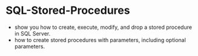 # SQL-Stored-Procedures

- show you how to create, execute, modify, and drop a stored procedure in SQL Server.
- how to create stored procedures with parameters, including optional parameters.
